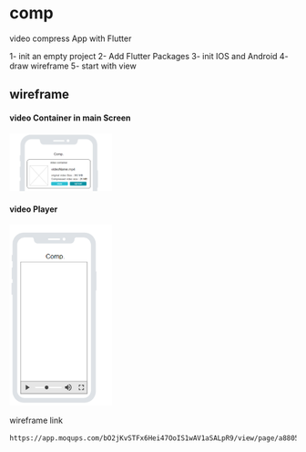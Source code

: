 # comp

video compress App with Flutter 


1- init an empty project
2- Add Flutter Packages
3- init IOS and Android
4- draw wireframe
5- start with view

## wireframe

#### video Container in main Screen

<img src="./wireframe/video_frame.png" width=180> 

#### video Player

<img src="./wireframe/player.png" width=180>

wireframe link 
```
https://app.moqups.com/bO2jKvSTFx6Hei47OoIS1wAV1aSALpR9/view/page/a880590a1
```